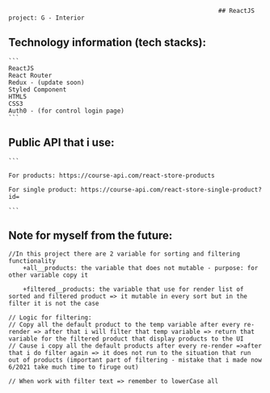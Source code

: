                                                               ## ReactJS project: G - Interior

## Technology information (tech stacks):

    ```
    ReactJS
    React Router
    Redux - (update soon)
    Styled Component
    HTML5
    CSS3
    Auth0 - (for control login page)
    ```

## Public API that i use:

    ```

    For products: https://course-api.com/react-store-products

    For single product: https://course-api.com/react-store-single-product?id=

    ```

## Note for myself from the future:

    //In this project there are 2 variable for sorting and filtering functionality
        +all__products: the variable that does not mutable - purpose: for other variable copy it

        +filtered__products: the variable that use for render list of sorted and filtered product => it mutable in every sort but in the filter it is not the case

    // Logic for filtering:
    // Copy all the default product to the temp variable after every re-render => after that i will filter that temp variable => return that variable for the filtered product that display products to the UI
    // Cause i copy all the default products after every re-render =>after that i do filter again => it does not run to the situation that run out of products (important part of filtering - mistake that i made now 6/2021 take much time to firuge out)

    // When work with filter text => remember to lowerCase all
